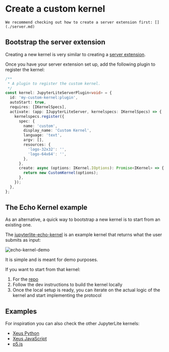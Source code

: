 # Create a custom kernel

```{hint}
We recommend checking out how to create a server extension first: [](./server.md)
```

## Bootstrap the server extension

Creating a new kernel is very similar to creating a [server extension](./server.md).

Once you have your server extension set up, add the following plugin to register the
kernel:

```ts
/**
 * A plugin to register the custom kernel.
 */
const kernel: JupyterLiteServerPlugin<void> = {
  id: 'my-custom-kernel:plugin',
  autoStart: true,
  requires: [IKernelSpecs],
  activate: (app: IJupyterLiteServer, kernelspecs: IKernelSpecs) => {
    kernelspecs.register({
      spec: {
        name: 'custom',
        display_name: 'Custom Kernel',
        language: 'text',
        argv: [],
        resources: {
          'logo-32x32': '',
          'logo-64x64': '',
        },
      },
      create: async (options: IKernel.IOptions): Promise<IKernel> => {
        return new CustomKernel(options);
      },
    });
  },
};
```

## The Echo Kernel example

As an alternative, a quick way to bootstrap a new kernel is to start from an existing
one.

The [jupyterlite-echo-kernel] is an example kernel that returns what the user submits as
input:

![echo-kernel-demo]

It is simple and is meant for demo purposes.

If you want to start from that kernel:

1. For the [repo][jupyterlite-echo-kernel]
2. Follow the dev instructions to build the kernel locally
3. Once the local setup is ready, you can iterate on the actual logic of the kernel and
   start implementing the protocol

[jupyterlite-echo-kernel]: https://github.com/jupyterlite/echo-kernel
[echo-kernel-demo]:
  https://user-images.githubusercontent.com/591645/135660177-13f909fb-b63b-4bc9-9bf3-e2b6c37ee015.gif

## Examples

For inspiration you can also check the other JupyterLite kernels:

- [Xeus Python](https://github.com/jupyterlite/xeus)
- [Xeus JavaScript](https://github.com/jupyter-xeus/xeus-javascript)
- [p5.js](https://github.com/jupyterlite/p5-kernel)

